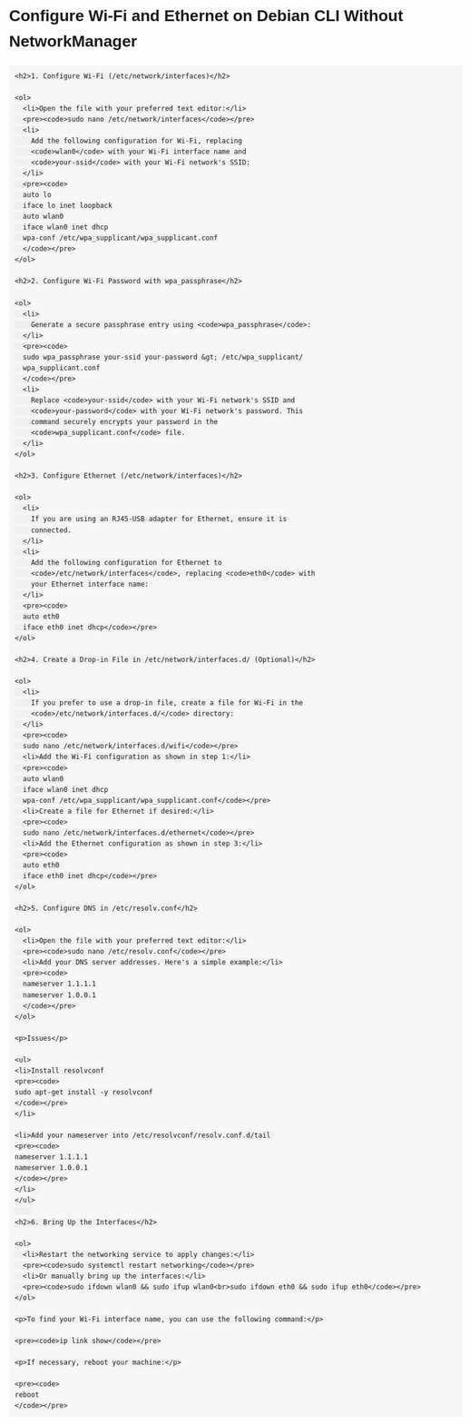 <!DOCTYPE html>
<html lang="en">
  <head>
    <meta charset="UTF-8" />
    <meta name="viewport" content="width=device-width, initial-scale=1.0" />
    <title>Configure Wi-Fi and Ethernet on Debian CLI</title>
    <style>
      body {
        font-family: Arial, sans-serif;
        line-height: 1.6;
        max-width: 800px;
        margin: auto;
        padding: 20px;
      }
      code {
        background-color: #f0f0f0;
        padding: 2px 5px;
        border-radius: 3px;
      }
      pre {
        background-color: #f7f7f7;
        padding: 10px;
        border-radius: 5px;
        overflow-x: auto;
      }
    </style>
  </head>

  <body>
    
  <h1>Configure Wi-Fi and Ethernet on Debian CLI Without NetworkManager</h1>
   
    <h2>1. Configure Wi-Fi (/etc/network/interfaces)</h2>
   
    <ol>
      <li>Open the file with your preferred text editor:</li>
      <pre><code>sudo nano /etc/network/interfaces</code></pre>
      <li>
        Add the following configuration for Wi-Fi, replacing
        <code>wlan0</code> with your Wi-Fi interface name and
        <code>your-ssid</code> with your Wi-Fi network's SSID:
      </li>
      <pre><code>
      auto lo
      iface lo inet loopback
      auto wlan0
      iface wlan0 inet dhcp
      wpa-conf /etc/wpa_supplicant/wpa_supplicant.conf
      </code></pre>
    </ol>
   
    <h2>2. Configure Wi-Fi Password with wpa_passphrase</h2>
   
    <ol>
      <li>
        Generate a secure passphrase entry using <code>wpa_passphrase</code>:
      </li>
      <pre><code>
      sudo wpa_passphrase your-ssid your-password &gt; /etc/wpa_supplicant/
      wpa_supplicant.conf
      </code></pre>
      <li>
        Replace <code>your-ssid</code> with your Wi-Fi network's SSID and
        <code>your-password</code> with your Wi-Fi network's password. This
        command securely encrypts your password in the
        <code>wpa_supplicant.conf</code> file.
      </li>
    </ol>
    
    <h2>3. Configure Ethernet (/etc/network/interfaces)</h2>
    
    <ol>
      <li>
        If you are using an RJ45-USB adapter for Ethernet, ensure it is
        connected.
      </li>
      <li>
        Add the following configuration for Ethernet to
        <code>/etc/network/interfaces</code>, replacing <code>eth0</code> with
        your Ethernet interface name:
      </li>
      <pre><code>
      auto eth0
      iface eth0 inet dhcp</code></pre>
    </ol>
    
    <h2>4. Create a Drop-in File in /etc/network/interfaces.d/ (Optional)</h2>
    
    <ol>
      <li>
        If you prefer to use a drop-in file, create a file for Wi-Fi in the
        <code>/etc/network/interfaces.d/</code> directory:
      </li>
      <pre><code>
      sudo nano /etc/network/interfaces.d/wifi</code></pre>
      <li>Add the Wi-Fi configuration as shown in step 1:</li>
      <pre><code>
      auto wlan0
      iface wlan0 inet dhcp
      wpa-conf /etc/wpa_supplicant/wpa_supplicant.conf</code></pre>
      <li>Create a file for Ethernet if desired:</li>
      <pre><code>
      sudo nano /etc/network/interfaces.d/ethernet</code></pre>
      <li>Add the Ethernet configuration as shown in step 3:</li>
      <pre><code>
      auto eth0 
      iface eth0 inet dhcp</code></pre>
    </ol>
    
    <h2>5. Configure DNS in /etc/resolv.conf</h2>
    
    <ol>
      <li>Open the file with your preferred text editor:</li>
      <pre><code>sudo nano /etc/resolv.conf</code></pre>
      <li>Add your DNS server addresses. Here's a simple example:</li>
      <pre><code>
      nameserver 1.1.1.1
      nameserver 1.0.0.1
      </code></pre>
    </ol>
    
    <p>Issues</p>
    
    <ul>
    <li>Install resolvconf
    <pre><code>
    sudo apt-get install -y resolvconf
    </code></pre>
    </li>
    
    <li>Add your nameserver into /etc/resolvconf/resolv.conf.d/tail 
    <pre><code>
    nameserver 1.1.1.1
    nameserver 1.0.0.1
    </code></pre>
    </li> 
    </ul>
        
    <h2>6. Bring Up the Interfaces</h2>
    
    <ol>
      <li>Restart the networking service to apply changes:</li>
      <pre><code>sudo systemctl restart networking</code></pre>
      <li>Or manually bring up the interfaces:</li>
      <pre><code>sudo ifdown wlan0 && sudo ifup wlan0<br>sudo ifdown eth0 && sudo ifup eth0</code></pre>
    </ol>
    
    <p>To find your Wi-Fi interface name, you can use the following command:</p>
    
    <pre><code>ip link show</code></pre>

    <p>If necessary, reboot your machine:</p>
    
    <pre><code>
    reboot
    </code></pre>
    
  </body>
</html>

